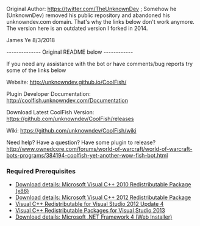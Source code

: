 
Original Author: https://twitter.com/TheUnknownDev ; Somehow he (UnknownDev) removed his public repository and abandoned his unknowndev.com domain. That's why the links below don't work anymore.  The version here is an outdated version I forked in 2014.

James Ye
8/3/2018

-------------- Original README below ------------


If you need any assistance with the bot or have comments/bug reports try some of the links below

Website: http://unknowndev.github.io/CoolFish/

Plugin Developer Documentation: http://coolfish.unknowndev.com/Documentation

Download Latest CoolFish Version: https://github.com/unknowndev/CoolFish/releases

Wiki: https://github.com/unknowndev/CoolFish/wiki

Need help? Have a question? Have some plugin to release? http://www.ownedcore.com/forums/world-of-warcraft/world-of-warcraft-bots-programs/384194-coolfish-yet-another-wow-fish-bot.html

<h3>Required Prerequisites</h3>
<ul>
<li><a href="http://www.microsoft.com/downloads/en/details.aspx?familyid=A7B7A05E-6DE6-4D3A-A423-37BF0912DB84&displaylang=en">Download details: Microsoft Visual C++ 2010 Redistributable Package (x86)</a></li>
<li><a href="http://www.microsoft.com/en-us/download/details.aspx?id=30679">Download details: Microsoft Visual C++ 2012 Redistributable Package</a></li>
<li><a href="http://www.microsoft.com/en-us/download/details.aspx?id=30679">Visual C++ Redistributable for Visual Studio 2012 Update 4</a></li>
<li><a href="http://www.microsoft.com/en-us/download/details.aspx?id=40784">Visual C++ Redistributable Packages for Visual Studio 2013</a></li>
<li><a href="http://www.microsoft.com/downloads/en/details.aspx?FamilyID=9cfb2d51-5ff4-4491-b0e5-b386f32c0992&displaylang=en">Download details: Microsoft .NET Framework 4 (Web Installer)</a></li>
</ul>
